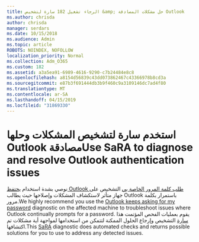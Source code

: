 ```yaml
---
title: الرجاء تشغيل 182 سارة لتشخيص &amp; حل مشكلات المصادقة Outlook
ms.author: chrisda
author: chrisda
manager: serdars
ms.date: 10/15/2018
ms.audience: Admin
ms.topic: article
ROBOTS: NOINDEX, NOFOLLOW
localization_priority: Normal
ms.collection: Adm_O365
ms.custom: 182
ms.assetid: a3a5ea91-6989-4616-9290-c7b24484e8c8
ms.openlocfilehash: a8154d56839c43dd073862467c43366978b8cd3a
ms.sourcegitcommit: e87b3f691444db3b9f460c9a3109146dc7ad4f80
ms.translationtype: MT
ms.contentlocale: ar-SA
ms.lasthandoff: 04/15/2019
ms.locfileid: "31869330"
---
```

# <a name="use-sara-to-diagnose-and-resolve-outlook-authentication-issues"></a><span data-ttu-id="da91d-102">استخدم سارة لتشخيص المشكلات وحلها Outlook مصادقة</span><span class="sxs-lookup"><span data-stu-id="da91d-102">Use SaRA to diagnose and resolve Outlook authentication issues</span></span>

<span data-ttu-id="da91d-103">نوصي بشدة استخدام [يحتفظ Outlook طلب كلمة المرور الخاصة بي](https://aka.ms/SaRA-OutlookPwdPrompt-Alchemy) التشخيص على جهاز متأثر لاستكشاف المشكلات وإصلاحها حيث يطالب Outlook باستمرار بكلمة مرور.</span><span class="sxs-lookup"><span data-stu-id="da91d-103">We highly recommend you use the [Outlook keeps asking for my password](https://aka.ms/SaRA-OutlookPwdPrompt-Alchemy) diagnostic on the affected machine to troubleshoot issues where Outlook continually prompts for a password.</span></span> <span data-ttu-id="da91d-104">يقوم بعمليات الفحص المؤتمت هذا [سارة](https://diagnostics.office.com/#/) التشخيص وإرجاع الحلول الممكنة لتتمكن من استخدامها لمواجهة أية مشكلات تم اكتشافها.</span><span class="sxs-lookup"><span data-stu-id="da91d-104">This [SaRA](https://diagnostics.office.com/#/) diagnostic does automated checks and returns possible solutions for you to use to address any detected issues.</span></span>
